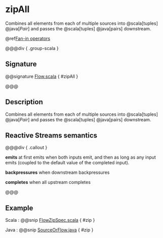 # zipAll

Combines all elements from each of multiple sources into @scala[tuples] @java[*Pair*] and passes the @scala[tuples] @java[pairs] downstream.

@ref[Fan-in operators](../index.md#fan-in-operators)

@@@div { .group-scala }

## Signature

@@signature [Flow.scala](/akka-stream/src/main/scala/akka/stream/scaladsl/Flow.scala) { #zipAll }

@@@

## Description

Combines all elements from each of multiple sources into @scala[tuples] @java[*Pair*] and passes the @scala[tuples] @java[pairs] downstream.

## Reactive Streams semantics

@@@div { .callout }

**emits** at first emits when both inputs emit, and then as long as any input emits (coupled to the default value of the completed input).

**backpressures** when downstream backpressures

**completes** when all upstream completes

@@@

## Example
Scala
:   @@snip [FlowZipSpec.scala](/akka-stream-tests/src/test/scala/akka/stream/scaladsl/FlowZipSpec.scala) { #zip }

Java
:   @@snip [SourceOrFlow.java](/akka-docs/src/test/java/jdocs/stream/operators/SourceOrFlow.java) { #zip }
